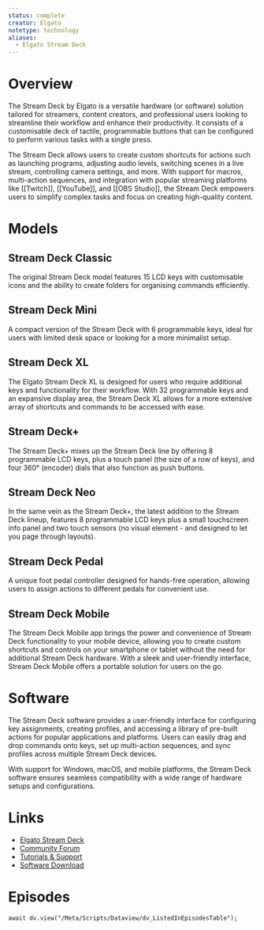 ```yaml
---
status: complete
creator: Elgato
notetype: technology
aliases:
  - Elgato Stream Deck
---
```

# Overview
The Stream Deck by Elgato is a versatile hardware (or software) solution tailored for streamers, content creators, and professional users looking to streamline their workflow and enhance their productivity. It consists of a customisable deck of tactile, programmable buttons that can be configured to perform various tasks with a single press.

The Stream Deck allows users to create custom shortcuts for actions such as launching programs, adjusting audio levels, switching scenes in a live stream, controlling camera settings, and more. With support for macros, multi-action sequences, and integration with popular streaming platforms like [[Twitch]], [[YouTube]], and [[OBS Studio]], the Stream Deck empowers users to simplify complex tasks and focus on creating high-quality content.

# Models
## Stream Deck Classic
The original Stream Deck model features 15 LCD keys with customisable icons and the ability to create folders for organising commands efficiently.

## Stream Deck Mini
A compact version of the Stream Deck with 6 programmable keys, ideal for users with limited desk space or looking for a more minimalist setup.

## Stream Deck XL
The Elgato Stream Deck XL is designed for users who require additional keys and functionality for their workflow. With 32 programmable keys and an expansive display area, the Stream Deck XL allows for a more extensive array of shortcuts and commands to be accessed with ease.

## Stream Deck+
The Stream Deck+ mixes up the Stream Deck line by offering 8 programmable LCD keys, plus a touch panel (the size of a row of keys), and four 360° (encoder) dials that also function as push buttons.

## Stream Deck Neo
In the same vein as the Stream Deck+, the latest addition to the Stream Deck lineup, features 8 programmable LCD keys plus a small touchscreen info panel and two touch sensors (no visual element - and designed to let you page through layouts).

## Stream Deck Pedal
A unique foot pedal controller designed for hands-free operation, allowing users to assign actions to different pedals for convenient use.

## Stream Deck Mobile
The Stream Deck Mobile app brings the power and convenience of Stream Deck functionality to your mobile device, allowing you to create custom shortcuts and controls on your smartphone or tablet without the need for additional Stream Deck hardware. With a sleek and user-friendly interface, Stream Deck Mobile offers a portable solution for users on the go.

# Software
The Stream Deck software provides a user-friendly interface for configuring key assignments, creating profiles, and accessing a library of pre-built actions for popular applications and platforms. Users can easily drag and drop commands onto keys, set up multi-action sequences, and sync profiles across multiple Stream Deck devices.

With support for Windows, macOS, and mobile platforms, the Stream Deck software ensures seamless compatibility with a wide range of hardware setups and configurations.

# Links
- [Elgato Stream Deck](https://www.elgato.com/en/stream-deck)
- [Community Forum](https://www.elgato.com/en/forums)
- [Tutorials & Support](https://help.elgato.com/hc/en-us/categories/360003605192-Stream-Deck)
- [Software Download](https://www.elgato.com/en/gaming/downloads)

# Episodes
```dataviewjs
await dv.view("/Meta/Scripts/Dataview/dv_ListedInEpisodesTable");
```
